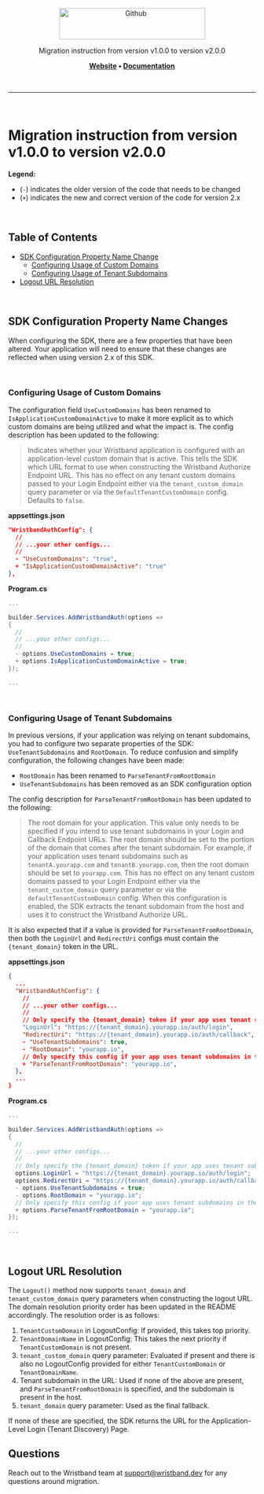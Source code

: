 <div align="center">
  <a href="https://wristband.dev">
    <picture>
      <img src="https://assets.wristband.dev/images/email_branding_logo_v1.png" alt="Github" width="297" height="64">
    </picture>
  </a>
  <p align="center">
    Migration instruction from version v1.0.0 to version v2.0.0
  </p>
  <p align="center">
    <b>
      <a href="https://wristband.dev">Website</a> • 
      <a href="https://docs.wristband.dev/">Documentation</a>
    </b>
  </p>
</div>

<br/>

---

<br/>

# Migration instruction from version v1.0.0 to version v2.0.0

**Legend:**

- (`-`) indicates the older version of the code that needs to be changed
- (`+`) indicates the new and correct version of the code for version 2.x

<br>

## Table of Contents

- [SDK Configuration Property Name Change](#sdk-configuration-property-name-changes)
  - [Configuring Usage of Custom Domains](#configuring-usage-of-custom-domains)
  - [Configuring Usage of Tenant Subdomains](#configuring-usage-of-tenant-subdomains)
- [Logout URL Resolution](#logout-url-resolution)

<br>

## SDK Configuration Property Name Changes

When configuring the SDK, there are a few properties that have been altered. Your application will need to ensure that these changes are reflected when using version 2.x of this SDK.

<br>

### Configuring Usage of Custom Domains

The configuration field `UseCustomDomains` has been renamed to `IsApplicationCustomDomainActive` to make it more explicit as to which custom domains are being utilized and what the impact is. The config description has been updated to the following:

> Indicates whether your Wristband application is configured with an application-level custom domain that is active. This tells the SDK which URL format to use when constructing the Wristband Authorize Endpoint URL. This has no effect on any tenant custom domains passed to your Login Endpoint either via the `tenant_custom_domain` query parameter or via the `DefaultTenantCustomDomain` config.  Defaults to `false`.

**appsettings.json**
```json
"WristbandAuthConfig": {
  //
  // ...your other configs...
  //
  - "UseCustomDomains": "true",
  + "IsApplicationCustomDomainActive": "true"
},
```

**Program.cs**
```csharp
...

builder.Services.AddWristbandAuth(options =>
{
  //
  // ...your other configs...
  //
  - options.UseCustomDomains = true;
  + options.IsApplicationCustomDomainActive = true;
});

...
```

<br>

### Configuring Usage of Tenant Subdomains

In previous versions, if your application was relying on tenant subdomains, you had to configure two separate properties of the SDK: `UseTenantSubdomains` and `RootDomain`. To reduce confusion and simplify configuration, the following changes have been made:

- `RootDomain` has been renamed to `ParseTenantFromRootDomain`
- `UseTenantSubdomains` has been removed as an SDK configuration option

The config description for `ParseTenantFromRootDomain` has been updated to the following:

> The root domain for your application. This value only needs to be specified if you intend to use tenant subdomains in your Login and Callback Endpoint URLs.  The root domain should be set to the portion of the domain that comes after the tenant subdomain.  For example, if your application uses tenant subdomains such as `tenantA.yourapp.com` and `tenantB.yourapp.com`, then the root domain should be set to `yourapp.com`. This has no effect on any tenant custom domains passed to your Login Endpoint either via the `tenant_custom_domain` query parameter or via the `defaultTenantCustomDomain` config. When this configuration is enabled, the SDK extracts the tenant subdomain from the host and uses it to construct the Wristband Authorize URL.

It is also expected that if a value is provided for `ParseTenantFromRootDomain`, then both the `LoginUrl` and `RedirectUri` configs must contain the `{tenant_domain}` token in the URL.

**appsettings.json**
```json
{
  ...
  "WristbandAuthConfig": {
    //
    // ...your other configs...
    //
    // Only specify the {tenant_domain} token if your app uses tenant subdomains in the URLs.
    "LoginUrl": "https://{tenant_domain}.yourapp.io/auth/login",
    "RedirectUri": "https://{tenant_domain}.yourapp.io/auth/callback",
    - "UseTenantSubdomains": true,
    - "RootDomain": "yourapp.io",
    // Only specify this config if your app uses tenant subdomains in the URLs.
    + "ParseTenantFromRootDomain": "yourapp.io",
  },
  ...
}
```

**Program.cs**
```csharp
...

builder.Services.AddWristbandAuth(options =>
{
  //
  // ...your other configs...
  //
  // Only specify the {tenant_domain} token if your app uses tenant subdomains in the URLs.
  options.LoginUrl = "https://{tenant_domain}.yourapp.io/auth/login";
  options.RedirectUri = "https://{tenant_domain}.yourapp.io/auth/callback";
  - options.UseTenantSubdomains = true;
  - options.RootDomain = "yourapp.io";
  // Only specify this config if your app uses tenant subdomains in the URLs.
  + options.ParseTenantFromRootDomain = "yourapp.io";
});

...
```

<br>

## Logout URL Resolution

The `Logout()` method now supports `tenant_domain` and `tenant_custom_domain` query parameters when constructing the logout URL. The domain resolution priority order has been updated in the README accordingly. The resolution order is as follows:

1. `TenantCustomDomain` in LogoutConfig: If provided, this takes top priority.
2. `TenantDomainName` in LogoutConfig: This takes the next priority if `TenantCustomDomain` is not present.
3. `tenant_custom_domain` query parameter: Evaluated if present and there is also no LogoutConfig provided for either `TenantCustomDomain` or `TenantDomainName`.
4. Tenant subdomain in the URL: Used if none of the above are present, and `ParseTenantFromRootDomain` is specified, and the subdomain is present in the host.
5. `tenant_domain` query parameter: Used as the final fallback.

If none of these are specified, the SDK returns the URL for the Application-Level Login (Tenant Discovery) Page.

## Questions

Reach out to the Wristband team at <support@wristband.dev> for any questions around migration.

<br/>
